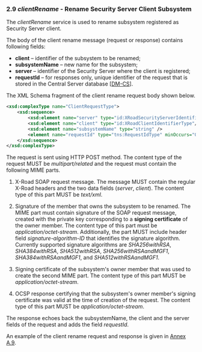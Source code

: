 ### 2.9 *clientRename* - Rename Security Server Client Subsystem

The *clientRename* service is used to rename subsystem registered as Security Server client.

The body of the client rename message (request or response) contains following fields:

* **client** – identifier of the subsystem to be renamed;
* **subsystemName** – new name for the subsystem;
* **server** – identifier of the Security Server where the client is registered;
* **requestId** – for responses only, unique identifier of the request that is stored in the Central Server database \[[DM-CS](#Ref_DM-CS)\].

The XML Schema fragment of the client rename request body shown below.

```xml
<xsd:complexType name="ClientRequestType">
    <xsd:sequence>
        <xsd:element name="server" type="id:XRoadSecurityServerIdentifierType"/>
        <xsd:element name="client" type="id:XRoadClientIdentifierType"/>
        <xsd:element name="subsystemName" type="string" />
        <element name="requestId" type="tns:RequestIdType" minOccurs="0"/>
    </xsd:sequence>
</xsd:complexType>
```

The request is sent using HTTP POST method. The content type of the request MUST be *multipart/related* and the request must contain the following MIME parts.

1. X-Road SOAP request message. The message MUST contain the regular X-Road headers and the two data fields (*server*, *client*). The content type of this part MUST be *text/xml*.

2. Signature of the member that owns the subsystem to be renamed. The MIME part must contain signature of the SOAP request message, created with the private key corresponding to a **signing certificate** of the owner member. The content type of this part must be *application/octet-stream*. Additionally, the part MUST include header field *signature-algorithm-ID* that identifies the signature algorithm. Currently supported signature algorithms are *SHA256withRSA*, *SHA384withRSA*, *SHA512withRSA*, *SHA256withRSAandMGF1*, *SHA384withRSAandMGF1*, and *SHA512withRSAandMGF1*.

3. Signing certificate of the subsystem's owner member that was used to create the second MIME part. The content type of this part MUST be *application/octet-stream*.

4. OCSP response certifying that the subsystem's owner member's signing certificate was valid at the time of creation of the request. The content type of this part MUST be *application/octet-stream*.

The response echoes back the subsystemName, the client and the server fields of the request and adds the field *requestId*.

An example of the client rename request and response is given in [Annex A.9](#a9-clientrename).